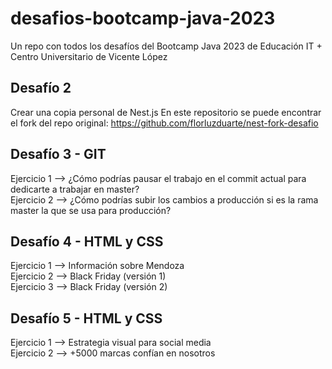 # desafios-bootcamp-java-2023

Un repo con todos los desafíos del Bootcamp Java 2023 de Educación IT + Centro Universitario de Vicente López

## Desafío 2

Crear una copia personal de Nest.js
En este repositorio se puede encontrar el fork del repo original: https://github.com/florluzduarte/nest-fork-desafio

## Desafío 3 - GIT

Ejercicio 1 --> ¿Cómo podrías pausar el trabajo en el commit actual para dedicarte a trabajar en master?  
Ejercicio 2 --> ¿Cómo podrías subir los cambios a producción si es la rama master la que se usa para producción?

## Desafío 4 - HTML y CSS

Ejercicio 1 --> Información sobre Mendoza  
Ejercicio 2 --> Black Friday (versión 1)  
Ejercicio 3 --> Black Friday (versión 2)

## Desafío 5 - HTML y CSS

Ejercicio 1 --> Estrategia visual para social media  
Ejercicio 2 --> +5000 marcas confían en nosotros
